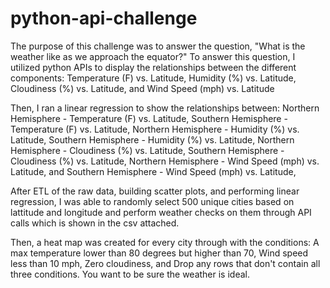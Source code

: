 # python-api-challenge

The purpose of this challenge was to answer the question, "What is the weather like as we approach the equator?" 
To answer this question, I utilized python APIs to display the relationships between the different components:
Temperature (F) vs. Latitude, 
Humidity (%) vs. Latitude, 
Cloudiness (%) vs. Latitude, and 
Wind Speed (mph) vs. Latitude

Then, I ran a linear regression to show the relationships between:
Northern Hemisphere - Temperature (F) vs. Latitude, 
Southern Hemisphere - Temperature (F) vs. Latitude, 
Northern Hemisphere - Humidity (%) vs. Latitude, 
Southern Hemisphere - Humidity (%) vs. Latitude, 
Northern Hemisphere - Cloudiness (%) vs. Latitude, 
Southern Hemisphere - Cloudiness (%) vs. Latitude, 
Northern Hemisphere - Wind Speed (mph) vs. Latitude, and
Southern Hemisphere - Wind Speed (mph) vs. Latitude,

After ETL of the raw data, building scatter plots, and performing linear regression, I was able to randomly select 500 unique cities based on lattitude and
longitude and perform weather checks on them through API calls which is shown in the csv attached. 

Then, a heat map was created for every city through with the conditions:
A max temperature lower than 80 degrees but higher than 70, 
Wind speed less than 10 mph, 
Zero cloudiness, and
Drop any rows that don't contain all three conditions. You want to be sure the weather is ideal.
 
